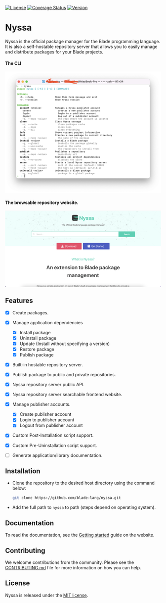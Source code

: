 [![License](https://img.shields.io/badge/License-MIT-blue.svg)](https://github.com/blade-lang/nyssa/blob/master/LICENSE)
[![Coverage Status](https://coveralls.io/repos/github/blade-lang/nyssa/badge.svg?branch=main)](https://coveralls.io/github/blade-lang/nyssa?branch=main)
[![Version](https://img.shields.io/badge/version-1.0.0-green)](https://github.com/blade-lang/nyssa)

# Nyssa

Nyssa is the official package manager for the Blade programming language. It is also a self-hostable repository server that allows you to easily manage and distribute packages for your Blade projects.

#### The CLI

![Nyssa CLI](https://raw.githubusercontent.com/blade-lang/nyssa/main/nyssa-cli.png)

#### The browsable repository website.

![Nyssa Repository](https://raw.githubusercontent.com/blade-lang/nyssa/main/nyssa.png)


## Features

- [x] Create packages.
- [x] Manage application dependencies 
  - [x] Install package
  - [x] Uninstall package
  - [x] Update (Install without specifying a version)
  - [x] Restore package
  - [x] Publish package
- [x] Built-in hostable repository server.
- [x] Publish package to public and private repositories.
- [x] Nyssa repository server public API.
- [x] Nyssa repository server searchable frontend website.
- [x] Manage publisher accounts.
  - [x] Create publisher account
  - [x] Login to publisher account
  - [x] Logout from publisher account
- [x] Custom Post-Installation script support.
- [x] Custom Pre-Uninstallation script support.
- [ ] Generate application/library documentation.


## Installation

- Clone the repository to the desired host directory using the command below:
  
  ```sh
  git clone https://github.com/blade-lang/nyssa.git
  ```

- Add the full path to `nyssa` to path (steps depend on operating system).


## Documentation

To read the documentation, see the [Getting started](https://nyssa.bladelang.com/docs) guide on the website.


## Contributing

We welcome contributions from the community. Please see the [CONTRIBUTING.md](./CONTRIBUTING.md) file for more information on how you can help.


## License

Nyssa is released under the [MIT license](./LICENSE).
